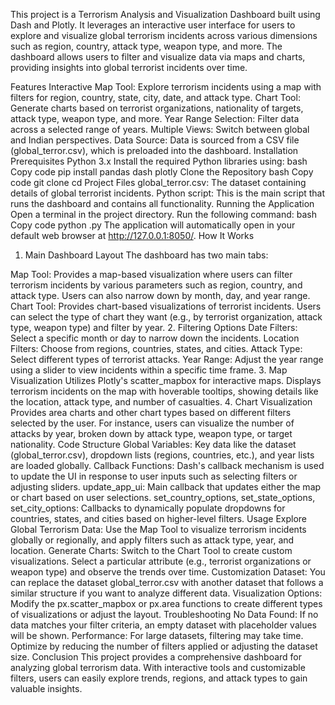 This project is a Terrorism Analysis and Visualization Dashboard built using Dash and Plotly. 
It leverages an interactive user interface for users to explore and visualize global terrorism incidents across various dimensions such as region, country, attack type, weapon type, and more.
The dashboard allows users to filter and visualize data via maps and charts, providing insights into global terrorist incidents over time.

Features
Interactive Map Tool: Explore terrorism incidents using a map with filters for region, country, state, city, date, and attack type.
Chart Tool: Generate charts based on terrorist organizations, nationality of targets, attack type, weapon type, and more.
Year Range Selection: Filter data across a selected range of years.
Multiple Views: Switch between global and Indian perspectives.
Data Source: Data is sourced from a CSV file (global_terror.csv), which is preloaded into the dashboard.
Installation
Prerequisites
Python 3.x
Install the required Python libraries using:
bash
Copy code
pip install pandas dash plotly
Clone the Repository
bash
Copy code
git clone <repository-url>
cd <repository-directory>
Project Files
global_terror.csv: The dataset containing details of global terrorist incidents.
Python script: This is the main script that runs the dashboard and contains all functionality.
Running the Application
Open a terminal in the project directory.
Run the following command:
bash
Copy code
python <script-name>.py
The application will automatically open in your default web browser at http://127.0.0.1:8050/.
How It Works
1. Main Dashboard Layout
The dashboard has two main tabs:

Map Tool: Provides a map-based visualization where users can filter terrorism incidents by various parameters such as region, country, and attack type. Users can also narrow down by month, day, and year range.
Chart Tool: Provides chart-based visualizations of terrorist incidents. Users can select the type of chart they want (e.g., by terrorist organization, attack type, weapon type) and filter by year.
2. Filtering Options
Date Filters: Select a specific month or day to narrow down the incidents.
Location Filters: Choose from regions, countries, states, and cities.
Attack Type: Select different types of terrorist attacks.
Year Range: Adjust the year range using a slider to view incidents within a specific time frame.
3. Map Visualization
Utilizes Plotly's scatter_mapbox for interactive maps.
Displays terrorism incidents on the map with hoverable tooltips, showing details like the location, attack type, and number of casualties.
4. Chart Visualization
Provides area charts and other chart types based on different filters selected by the user. For instance, users can visualize the number of attacks by year, broken down by attack type, weapon type, or target nationality.
Code Structure
Global Variables: Key data like the dataset (global_terror.csv), dropdown lists (regions, countries, etc.), and year lists are loaded globally.
Callback Functions: Dash's callback mechanism is used to update the UI in response to user inputs such as selecting filters or adjusting sliders.
update_app_ui: Main callback that updates either the map or chart based on user selections.
set_country_options, set_state_options, set_city_options: Callbacks to dynamically populate dropdowns for countries, states, and cities based on higher-level filters.
Usage
Explore Global Terrorism Data: Use the Map Tool to visualize terrorism incidents globally or regionally, and apply filters such as attack type, year, and location.
Generate Charts: Switch to the Chart Tool to create custom visualizations. Select a particular attribute (e.g., terrorist organizations or weapon type) and observe the trends over time.
Customization
Dataset: You can replace the dataset global_terror.csv with another dataset that follows a similar structure if you want to analyze different data.
Visualization Options: Modify the px.scatter_mapbox or px.area functions to create different types of visualizations or adjust the layout.
Troubleshooting
No Data Found: If no data matches your filter criteria, an empty dataset with placeholder values will be shown.
Performance: For large datasets, filtering may take time. Optimize by reducing the number of filters applied or adjusting the dataset size.
Conclusion
This project provides a comprehensive dashboard for analyzing global terrorism data. With interactive tools and customizable filters, users can easily explore trends, regions, and attack types to gain valuable insights.

